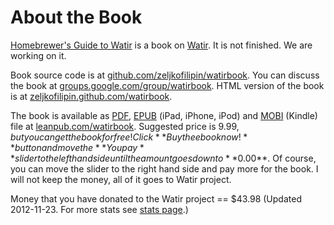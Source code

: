 # About the Book

[Homebrewer's Guide to Watir](https://leanpub.com/watirbook) is a book on [Watir](http://watir.com/). It is not finished. We are working on it.

Book source code is at [github.com/zeljkofilipin/watirbook](http://github.com/zeljkofilipin/watirbook). You can discuss the book at [groups.google.com/group/watirbook](http://groups.google.com/group/watirbook/). HTML version of the book is at [zeljkofilipin.github.com/watirbook](http://zeljkofilipin.github.com/watirbook/).

The book is available as [PDF](http://en.wikipedia.org/wiki/Portable_Document_Format), [EPUB](http://en.wikipedia.org/wiki/EPUB) (iPad, iPhone, iPod) and [MOBI](http://en.wikipedia.org/wiki/Mobipocket) (Kindle) file at [leanpub.com/watirbook](https://leanpub.com/watirbook). Suggested price is $9.99, but you can get the book for free! Click **Buy the ebook now!** button and move the **You pay** slider to the left hand side until the amount goes down to **$0.00**. Of course, you can move the slider to the right hand side and pay more for the book. I will not keep the money, all of it goes to Watir project.

Money that you have donated to the Watir project == $43.98 (Updated 2012-11-23. For more stats see [stats page](https://github.com/zeljkofilipin/watirbook/blob/master/stats.md).)
